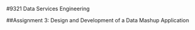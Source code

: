 #9321 Data Services Engineering

##Assignment 3: Design and Development of a Data Mashup Application



